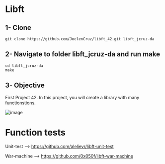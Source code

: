 # Libft

## 1- Clone
	
	git clone https://github.com/JoelenCruz/libft_42.git libft_jcruz-da
  
## 2- Navigate to folder libft_jcruz-da and run make
    
    cd libft_jcruz-da
   	make

## 3- Objective
First Project 42. In this project, you will create a library with many functionstions.

![image](https://user-images.githubusercontent.com/43698585/202721592-3a01023b-cf33-467a-a86a-7a7a4ade7eb9.png)

# Function tests  
Unit-test --> https://github.com/alelievr/libft-unit-test

War-machine --> https://github.com/0x050f/libft-war-machine
